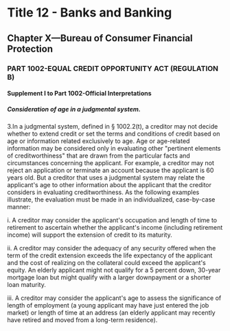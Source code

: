 
# Title 12 - Banks and Banking
## Chapter X—Bureau of Consumer Financial Protection
### PART 1002-EQUAL CREDIT OPPORTUNITY ACT (REGULATION B)
#### Supplement I to Part 1002-Official Interpretations
##### Consideration of age in a judgmental system.

3.In a judgmental system, defined in § 1002.2(t), a creditor may not decide whether to extend credit or set the terms and conditions of credit based on age or information related exclusively to age. Age or age-related information may be considered only in evaluating other "pertinent elements of creditworthiness" that are drawn from the particular facts and circumstances concerning the applicant. For example, a creditor may not reject an application or terminate an account because the applicant is 60 years old. But a creditor that uses a judgmental system may relate the applicant's age to other information about the applicant that the creditor considers in evaluating creditworthiness. As the following examples illustrate, the evaluation must be made in an individualized, case-by-case manner:

i. A creditor may consider the applicant's occupation and length of time to retirement to ascertain whether the applicant's income (including retirement income) will support the extension of credit to its maturity.

ii. A creditor may consider the adequacy of any security offered when the term of the credit extension exceeds the life expectancy of the applicant and the cost of realizing on the collateral could exceed the applicant's equity. An elderly applicant might not qualify for a 5 percent down, 30-year mortgage loan but might qualify with a larger downpayment or a shorter loan maturity.

iii. A creditor may consider the applicant's age to assess the significance of length of employment (a young applicant may have just entered the job market) or length of time at an address (an elderly applicant may recently have retired and moved from a long-term residence).
